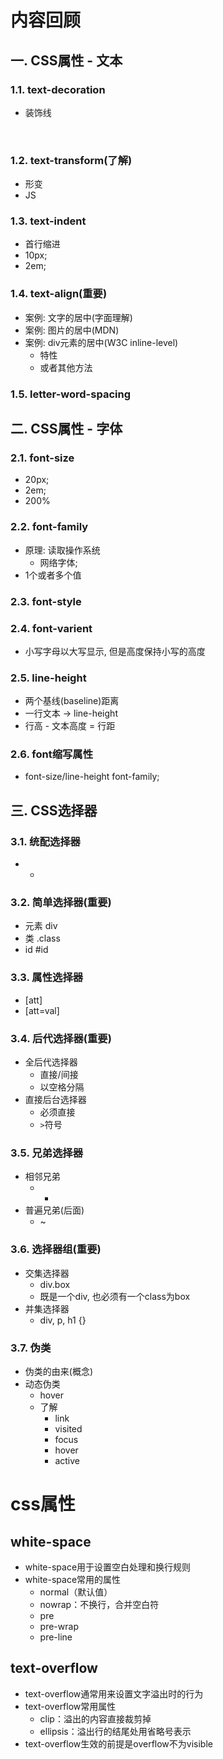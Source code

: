 # 内容回顾

## 一. CSS属性 - 文本

### 1.1. text-decoration

* 装饰线

​	

### 1.2. text-transform(了解)

* 形变
* JS



### 1.3. text-indent

* 首行缩进
* 10px;
* 2em;



### 1.4. text-align(重要)

* 案例: 文字的居中(字面理解)
* 案例: 图片的居中(MDN)
* 案例: div元素的居中(W3C inline-level)
  * 特性
  * 或者其他方法



### 1.5. letter-word-spacing





## 二. CSS属性 - 字体

### 2.1. font-size

* 20px;
* 2em;
* 200%



### 2.2. font-family

* 原理: 读取操作系统
  * 网络字体;
* 1个或者多个值



### 2.3. font-style



### 2.4. font-varient

* 小写字母以大写显示, 但是高度保持小写的高度



### 2.5. line-height

* 两个基线(baseline)距离
* 一行文本 -> line-height
* 行高 - 文本高度  = 行距



### 2.6. font缩写属性

* font-size/line-height font-family;



## 三. CSS选择器

### 3.1. 统配选择器

* *



### 3.2. 简单选择器(重要)

* 元素 div
* 类 .class
* id #id



### 3.3. 属性选择器

* [att]
* [att=val]



### 3.4. 后代选择器(重要)

* 全后代选择器
  * 直接/间接
  * 以空格分隔
* 直接后台选择器
  * 必须直接
  * `>`符号



### 3.5. 兄弟选择器

* 相邻兄弟
  * +
* 普遍兄弟(后面)
  * ~



### 3.6. 选择器组(重要)

* 交集选择器
  * div.box
  * 既是一个div, 也必须有一个class为box
* 并集选择器
  * div, p, h1 {} 



### 3.7. 伪类

* 伪类的由来(概念)
* 动态伪类
  * hover
  * 了解
    * link
    * visited
    * focus
    * hover
    * active



# css属性

## white-space

- white-space用于设置空白处理和换行规则
- white-space常用的属性
  - normal（默认值）
  - nowrap：不换行，合并空白符
  - pre
  - pre-wrap
  - pre-line


## text-overflow

- text-overflow通常用来设置文字溢出时的行为
- text-overflow常用属性
  - clip：溢出的内容直接裁剪掉
  - ellipsis：溢出行的结尾处用省略号表示
- text-overflow生效的前提是overflow不为visible











